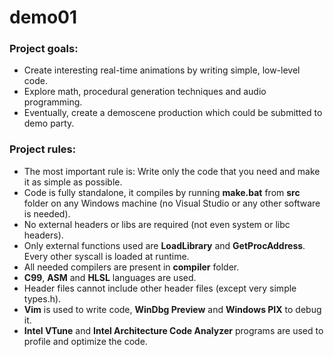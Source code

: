 # demo01

### Project goals:<br />
* Create interesting real-time animations by writing simple, low-level code.
* Explore math, procedural generation techniques and audio programming.
* Eventually, create a demoscene production which could be submitted to demo party.

### Project rules:<br />
* The most important rule is: Write only the code that you need and make it as simple as possible.
* Code is fully standalone, it compiles by running <b>make.bat</b> from <b>src</b> folder on any Windows machine (no Visual Studio or any other software is needed).
* No external headers or libs are required (not even system or libc headers).
* Only external functions used are <b>LoadLibrary</b> and <b>GetProcAddress</b>. Every other syscall is loaded at runtime.
* All needed compilers are present in <b>compiler</b> folder.
* <b>C99</b>, <b>ASM</b> and <b>HLSL</b> languages are used.
* Header files cannot include other header files (except very simple types.h).
* <b>Vim</b> is used to write code, <b>WinDbg Preview</b> and <b>Windows PIX</b> to debug it.
* <b>Intel VTune</b> and <b>Intel Architecture Code Analyzer</b> programs are used to profile and optimize the code.
